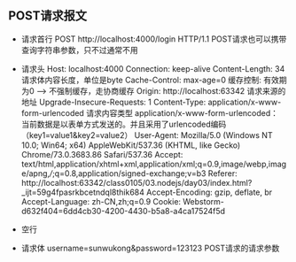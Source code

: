 ## POST请求报文
* 请求首行
  POST http://localhost:4000/login HTTP/1.1
  POST请求也可以携带查询字符串参数，只不过通常不用
* 请求头
  Host: localhost:4000
  Connection: keep-alive
  Content-Length: 34
    请求体内容长度，单位是byte
  Cache-Control: max-age=0
    缓存控制: 有效期为0 --> 不强制缓存，走协商缓存
  Origin: http://localhost:63342
    请求来源的地址
  Upgrade-Insecure-Requests: 1
  Content-Type: application/x-www-form-urlencoded
    请求内容类型
    application/x-www-form-urlencoded： 当前数据是以表单方式发送的。并且采用了urlencoded编码（key1=value1&key2=value2）
  User-Agent: Mozilla/5.0 (Windows NT 10.0; Win64; x64) AppleWebKit/537.36 (KHTML, like Gecko) Chrome/73.0.3683.86 Safari/537.36
  Accept: text/html,application/xhtml+xml,application/xml;q=0.9,image/webp,image/apng,*/*;q=0.8,application/signed-exchange;v=b3
  Referer: http://localhost:63342/class0105/03.nodejs/day03/index.html?_ijt=59g4fpasrkbcetndql8thik684
  Accept-Encoding: gzip, deflate, br
  Accept-Language: zh-CN,zh;q=0.9
  Cookie: Webstorm-d632f404=6dd4cb30-4200-4430-b5a8-a4ca17524f5d
* 空行
  
* 请求体
  username=sunwukong&password=123123
    POST请求的请求参数




